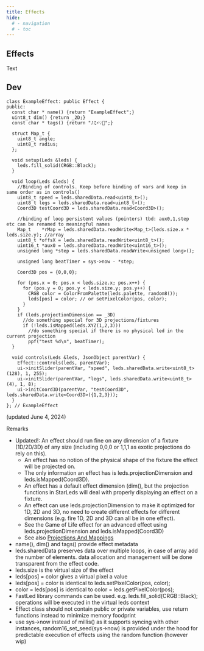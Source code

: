 ```yaml
---
title: Effects
hide:
  # - navigation
  # - toc
---
```


## Effects

Text

## Dev

```
class ExampleEffect: public Effect {
public:
  const char * name() {return "ExampleEffect";}
  uint8_t dim() {return _2D;}
  const char * tags() {return "♪♫⚡💡💫";}

  struct Map_t {
    uint8_t angle;
    uint8_t radius;
  };

  void setup(Leds &leds) {
    leds.fill_solid(CRGB::Black);
  }

  void loop(Leds &leds) {
    //Binding of controls. Keep before binding of vars and keep in same order as in controls()
    uint8_t speed = leds.sharedData.read<uint8_t>();
    uint8_t legs = leds.sharedData.read<uint8_t>();
    Coord3D testCoord3D = leds.sharedData.read<Coord3D>();

    //binding of loop persistent values (pointers) tbd: aux0,1,step etc can be renamed to meaningful names
    Map_t    *rMap = leds.sharedData.readWrite<Map_t>(leds.size.x * leds.size.y); //array
    uint8_t *offsX = leds.sharedData.readWrite<uint8_t>();
    uint16_t *aux0 = leds.sharedData.readWrite<uint16_t>();
    unsigned long *step = leds.sharedData.readWrite<unsigned long>();

    unsigned long beatTimer = sys->now - *step;

    Coord3D pos = {0,0,0};

    for (pos.x = 0; pos.x < leds.size.x; pos.x++) {
      for (pos.y = 0; pos.y < leds.size.y; pos.y++) {
        CRGB color = ColorFromPalette(leds.palette, random8());
        leds[pos] = color; // or setPixelColor(pos, color);
      }
    }
    if (leds.projectionDimension == _3D)
      //do something special for 3D projections/fixtures
      if (!leds.isMapped(leds.XYZ(1,2,3)))
        //do something special if there is no physical led in the current projection
        ppf("test %d\n", beatTimer);
  }

  void controls(Leds &leds, JsonObject parentVar) {
    Effect::controls(leds, parentVar);
    ui->initSlider(parentVar, "speed", leds.sharedData.write<uint8_t>(128), 1, 255);
    ui->initSlider(parentVar, "legs", leds.sharedData.write<uint8_t>(4), 1, 8);
    ui->initCoord3D(parentVar, "testCoord3D", leds.sharedData.write<Coord3D>({1,2,3}));
  }
}; // ExampleEffect
```
(updated June 4, 2024)

Remarks

* Updated!: An effect should run fine on any dimension of a fixture (1D/2D/3D) of any size (including 0,0,0 or 1,1,1 as exotic projections do rely on this).
    * An effect has no notion of the physical shape of the fixture the effect will be projected on.
    * The only information an effect has is leds.projectionDimension and leds.isMapped(Coord3D).
    * An effect has a default effect dimension (dim(), but the projection functions in StarLeds will deal with properly displaying an effect on a fixture.
    * An effect can use leds.projectionDimension to make it optimized for 1D, 2D and 3D, no need to create different effects for different dimensions (e.g. fire 1D, 2D and 3D can all be in one effect).
    * See the Game of Life effect for an advanced effect using leds.projectionDimension and leds.isMapped(Coord3D)
    * See also [Projections And Mappings](/StarDocs/StarLeds/ProjectionsAndMappings)
* name(), dim() and tags() provide effect metadata
* leds.sharedData preserves data over multiple loops, in case of array add the number of elements. data allocation and management will be done transparent from the effect code.
* leds.size is the virtual size of the effect
* leds[pos] = color gives a virtual pixel a value
* leds[pos] = color is identical to leds.setPixelColor(pos, color);
* color = leds[pos] is identical to color = leds.getPixelColor(pos);
* FastLed library commands can be used. e.g. leds.fill_solid(CRGB::Black); operations will be executed in the virtual leds context
* Effect class should not contain public or private variables, use return functions instead to minimize memory foodprint
* use sys->now instead of millis() as it supports syncing with other instances, random16_set_seed(sys->now) is provided under the hood for predictable execution of effects using the random function (however wip)
